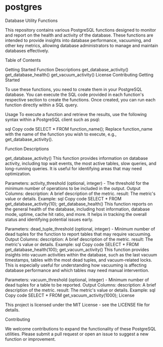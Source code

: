 # postgres
Database Utility Functions

This repository contains various PostgreSQL functions designed to monitor and report on the health and activity of the database. These functions are intended to provide insights into database performance, vacuuming, and other key metrics, allowing database administrators to manage and maintain databases effectively.

Table of Contents

Getting Started
Function Descriptions
get_database_activity()
get_database_health()
get_vacuum_activity()
License
Contributing
Getting Started

To use these functions, you need to create them in your PostgreSQL database. You can execute the SQL code provided in each function's respective section to create the functions. Once created, you can run each function directly within a SQL query.

Usage
To execute a function and retrieve the results, use the following syntax within a PostgreSQL client such as psql:

sql
Copy code
SELECT * FROM function_name();
Replace function_name with the name of the function you wish to execute, e.g., get_database_activity().

Function Descriptions

get_database_activity()
This function provides information on database activity, including top wait events, the most active tables, slow queries, and long-running queries. It is useful for identifying areas that may need optimization.

Parameters:
activity_threshold (optional, integer) - The threshold for the minimum number of operations to be included in the output.
Output Columns:
description: A brief description of the metric.
result: The metric's value or details.
Example:
sql
Copy code
SELECT * FROM get_database_activity(10);
get_database_health()
This function reports on the general health of the database, including host information, database mode, uptime, cache hit ratio, and more. It helps in tracking the overall status and identifying potential issues early.

Parameters:
dead_tuple_threshold (optional, integer) - Minimum number of dead tuples for the function to report tables that may require vacuuming.
Output Columns:
description: A brief description of the metric.
result: The metric's value or details.
Example:
sql
Copy code
SELECT * FROM get_database_health(100);
get_vacuum_activity()
This function provides insights into vacuum activities within the database, such as the last vacuum timestamps, tables with the most dead tuples, and vacuum-related locks. This is especially useful for understanding how vacuuming is affecting database performance and which tables may need manual intervention.

Parameters:
vacuum_threshold (optional, integer) - Minimum number of dead tuples for a table to be reported.
Output Columns:
description: A brief description of the metric.
result: The metric's value or details.
Example:
sql
Copy code
SELECT * FROM get_vacuum_activity(1000);
License

This project is licensed under the MIT License - see the LICENSE file for details.

Contributing

We welcome contributions to expand the functionality of these PostgreSQL utilities. Please submit a pull request or open an issue to suggest a new function or improvement.
